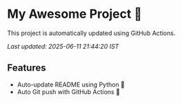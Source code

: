 # My Awesome Project 🚀

This project is automatically updated using GitHub Actions.

_Last updated: 2025-06-11 21:44:20 IST_

## Features
- Auto-update README using Python 🐍
- Auto Git push with GitHub Actions 🤖
